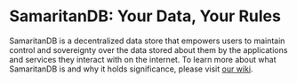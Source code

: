 # SamaritanDB: Your Data, Your Rules

SamaritanDB is a decentralized data store that empowers users to maintain control and sovereignty over the data stored about them by the applications and services they interact with on the internet. To learn more about what SamaritanDB is and why it holds significance, please visit [our wiki](https://algorealm.gitbook.io/samaritanos-a-d-system-for-digital-identity).
